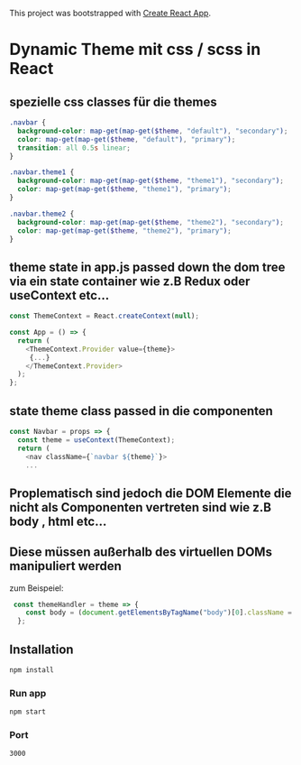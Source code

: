 This project was bootstrapped with [Create React App](https://github.com/facebook/create-react-app).

# Dynamic Theme mit css / scss in React

## spezielle css classes für die themes

```scss
.navbar {
  background-color: map-get(map-get($theme, "default"), "secondary");
  color: map-get(map-get($theme, "default"), "primary");
  transition: all 0.5s linear;
}

.navbar.theme1 {
  background-color: map-get(map-get($theme, "theme1"), "secondary");
  color: map-get(map-get($theme, "theme1"), "primary");
}

.navbar.theme2 {
  background-color: map-get(map-get($theme, "theme2"), "secondary");
  color: map-get(map-get($theme, "theme2"), "primary");
}
```

## theme state in app.js passed down the dom tree via ein state container wie z.B Redux oder useContext etc...

```javaScript
const ThemeContext = React.createContext(null);

const App = () => {
  return (
    <ThemeContext.Provider value={theme}>
     {...}
    </ThemeContext.Provider>
  );
};
```

## state theme class passed in die componenten

```javaScript
const Navbar = props => {
  const theme = useContext(ThemeContext);
  return (
    <nav className={`navbar ${theme}`}>
    ...
```

## Proplematisch sind jedoch die DOM Elemente die nicht als Componenten vertreten sind wie z.B body , html etc...

## Diese müssen außerhalb des virtuellen DOMs manipuliert werden

zum Beispeiel:

```javaScript
 const themeHandler = theme => {
    const body = (document.getElementsByTagName("body")[0].className = theme);
  };
```

## Installation

```Bash
npm install
```

### Run app

```Bash
npm start
```

### Port

`3000`
